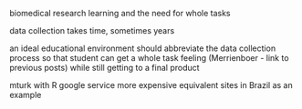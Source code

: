 <!-- 
learning
big data
situated cognition
 -->
biomedical research learning and the need for whole tasks

data collection takes time, sometimes years

an ideal educational environment should abbreviate the data collection process so that student can get a whole task feeling (Merrienboer - link to previous posts) while still getting to a final product

mturk with R
google service more expensive
equivalent sites in Brazil as an example